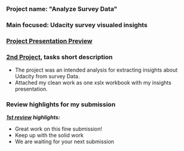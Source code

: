 ### Project name: "Analyze Survey Data"
### Main focused: Udacity survey visualed insights 
### [Project Presentation Preview](2nd%20PROJECT%20Analyze%20Survey%20Data%20-%20Visualed%20Insights%20presentation.pdf)

### [2nd Project](2nd%20PROJECT%20Analyze%20Survey%20Data%20-%20Visualed%20Insights%20presentation.pdf), tasks short description

- The project was an intended analysis for extracting insights about Udacity from survey Data.
- Attached my clean work as one xslx workbook with my insights presentation.

### Review highlights for my submission

*__[1st review](Udacity%20Detailed%20Review/1st%20Udacity%20Review%20-%20Meets%20Specifications.pdf) highlights:__*
 
- Great work on this fine submission!
- Keep up with the solid work 
- We are waiting for your next submission
